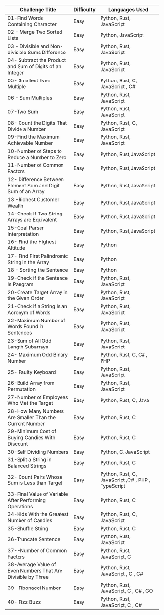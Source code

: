 | Challenge Title                                              | Difficulty | Languages Used                                     |
| ------------------------------------------------------------ | ---------- | -------------------------------------------------- |
| 01-Find Words Containing Character                           | Easy       | Python, Rust, JavaScript                           |
| 02 - Merge Two Sorted Lists                                  | Easy       | Python, JavaScript                                 |
| 03 - Divisible and Non-divisible Sums Difference             | Easy       | Python, Rust, JavaScript                           |
| 04- Subtract the Product and Sum of Digits of an Integer     | Easy       | Python, Rust, JavaScript                           |
| 05- Smallest Even Multiple                                   | Easy       | Python, Rust, C, JavaScript , C#                   |
| 06 - Sum Multiples                                           | Easy       | Python, Rust, JavaScript                           |
| 07-Two Sum                                                   | Easy       | Python, Rust, JavaScript                           |
| 08- Count the Digits That Divide a Number                    | Easy       | Python, Rust, C, JavaScript                        |
| 09-Find the Maximum Achievable Number                        | Easy       | Python, Rust, JavaScript                           |
| 10-Number of Steps to Reduce a Number to Zero                | Easy       | Python, Rust,JavaScript                            |
| 11-Number of Common Factors                                  | Easy       | Python, Rust,JavaScript                            |
| 12- Difference Between Element Sum and Digit Sum of an Array | Easy       | Python, Rust,JavaScript                            |
| 13 -Richest Customer Wealth                                  | Easy       | Python, Rust,JavaScript                            |
| 14-Check If Two String Arrays are Equivalent                 | Easy       | Python, Rust,JavaScript                            |
| 15-Goal Parser Interpretation                                | Easy       | Python, Rust,JavaScript                            |
| 16- Find the Highest Altitude                                | Easy       | Python                                             |
| 17- Find First Palindromic String in the Array               | Easy       | Python                                             |
| 18 - Sorting the Sentence                                    | Easy       | Python                                             |
| 19-Check if the Sentence Is Pangram                          | Easy       | Python, Rust, JavaScript                           |
| 20-Create Target Array in the Given Order                    | Easy       | Python, Rust, JavaScript                           |
| 21-Check if a String Is an Acronym of Words                  | Easy       | Python, Rust, JavaScript                           |
| 22-Maximum Number of Words Found in Sentences                | Easy       | Python, Rust, JavaScript                           |
| 23-Sum of All Odd Length Subarrays                           | Easy       | Python, Rust, JavaScript                           |
| 24- Maximum Odd Binary Number                                | Easy       | Python, Rust, C, C# , PHP                          |
| 25- Faulty Keyboard                                          | Easy       | Python, Rust, JavaScript                           |
| 26-Build Array from Permutation                              | Easy       | Python, Rust, JavaScript                           |
| 27-Number of Employees Who Met the Target                    | Easy       | Python, Rust, C, Java                              |
| 28-How Many Numbers Are Smaller Than the Current Number      | Easy       | Python, Rust, C                                    |
| 29-Minimum Cost of Buying Candies With Discount              | Easy       | Python, Rust, C                                    |
| 30-Self Dividing Numbers                                     | Easy       | Python, C, JavaScript                              |
| 31-Split a String in Balanced Strings                        | Easy       | Python, Rust, C                                    |
| 32- Count Pairs Whose Sum is Less than Target                | Easy       | Python, Rust, C, JavaScript ,C# , PHP , TypeScript |
| 33-Final Value of Variable After Performing Operations       | Easy       | Python, Rust, C                                    |
| 34-Kids With the Greatest Number of Candies                  | Easy       | Python, Rust, C, JavaScript                        |
| 35-Shuffle String                                            | Easy       | Python, Rust, C                                    |
| 36-Truncate Sentence                                         | Easy       | Python, Rust, JavaScript                           |
| 37--Number of Common Factors                                 | Easy       | Python, Rust, JavaScript, C                        |
| 38-Average Value of Even Numbers That Are Divisible by Three | Easy       | Python, Rust, JavaScript , C , C#                  |
| 39- Fibonacci Number                                         | Easy       | Python, Rust, JavaScript, C , C# , GO              |
|40- Fizz Buzz                                               | Easy       | Python, Rust, JavaScript, C , C# |